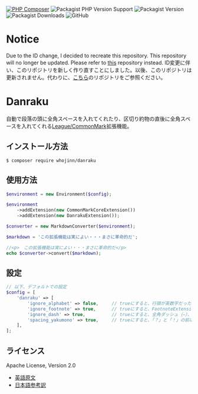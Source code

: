 [![PHP Composer](https://github.com/whojinn/danraku/actions/workflows/php.yml/badge.svg)](https://github.com/whojinn/danraku/actions/workflows/php.yml)
![Packagist PHP Version Support](https://img.shields.io/packagist/php-v/whojinn/danraku)
![Packagist Version](https://img.shields.io/packagist/v/whojinn/danraku)
![Packagist Downloads](https://img.shields.io/packagist/dt/whojinn/danraku)
![GitHub](https://img.shields.io/github/license/whojinn/danraku)

# Notice
Due to the ID change, I decided to recreate this repository. This repository will no longer be updated. Please refer to [this](https://github.com/JanStanleyWatt/danraku) repository instead.
ID変更に伴い、このリポジトリを新しく作り直すことにしました。以後、このリポジトリは更新されません。代わりに、[こちら](https://github.com/JanStanleyWatt/danraku)のリポジトリをご参照ください。


# Danraku
自動で段落の頭に全角スペースを入れてくれたり、区切り約物の直後に全角スペースを入れてくれる[League/CommonMark](https://commonmark.thephpleague.com/)拡張機能。

## インストール方法
`$ composer require whojinn/danraku`

## 使用方法
```php
$environment = new Environment($config);

$environment
    ->addExtension(new CommonMarkCoreExtension())
    ->addExtension(new DanrakuExtension());

$converter = new MarkdownConverter($environment);

$markdown = 'この拡張機能は実によい・・・まさに革命的だ';

//<p>　この拡張機能は実によい・・・まさに革命的だ</p>
echo $converter->convert($markdown);
```

## 設定
```php
// 以下、デフォルトでの設定
$config = [
    'danraku' => [
        'ignore_alphabet' => false,     // trueにすると、行頭が英数字だった場合には字下げをしなくなる
        'ignore_footnote' => true,      // trueにすると、FootnoteExtension使用時に脚注には字下げをしなくなる
        'ignore_dash' => true,          // trueにすると、全角ダッシュ（―）、ハイフンで字下げをしなくなる
        'spacing_yakumono' => true,     // trueにすると、「？」と「！」の前に全角スペースを空けるようになる（閉じ括弧の直前を除く）
    ],
];
```

## ライセンス
Apache License, Version 2.0  
- [英語原文](https://www.apache.org/licenses/LICENSE-2.0)
- [日本語参考訳](https://licenses.opensource.jp/Apache-2.0/Apache-2.0.html)
